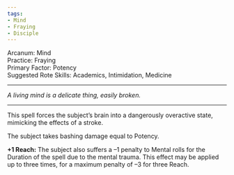 ```yaml
---
tags:
- Mind
- Fraying
- Disciple
---
```


Arcanum: Mind\
Practice: Fraying\
Primary Factor: Potency\
Suggested Rote Skills: Academics, Intimidation, Medicine

---

_A living mind is a delicate thing, easily broken._

---

This spell forces the subject’s brain into a dangerously overactive state, mimicking the effects of a stroke.

The subject takes bashing damage equal to Potency.

**+1 Reach:** The subject also suffers a –1 penalty to Mental rolls for the Duration of the spell due to the mental trauma. This effect may be applied up to three times, for a maximum penalty of –3 for three Reach.